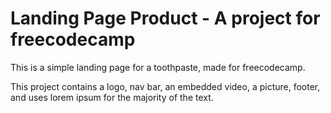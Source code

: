 # Landing Page Product - A project for freecodecamp

This is a simple landing page for a toothpaste, made for freecodecamp. 

This project contains a logo, nav bar, an embedded video, a picture, footer, and uses lorem ipsum for the majority of the text.
